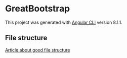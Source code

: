 # GreatBootstrap

This project was generated with [Angular CLI](https://github.com/angular/angular-cli) version 8.1.1.

## File structure

[Article about good file structure](https://itnext.io/choosing-a-highly-scalable-folder-structure-in-angular-d987de65ec7)
